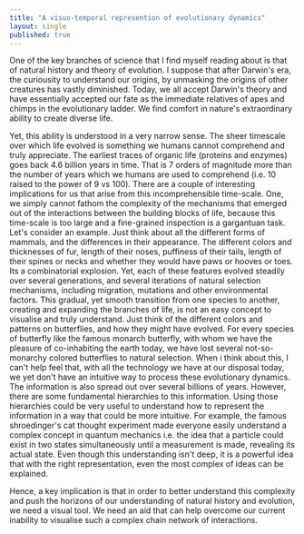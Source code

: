 ```yaml
---
title: "A visuo-temporal represention of evolutionary dynamics"
layout: single
published: true
---
```


One of the key branches of science that I find myself reading about is that of 
natural history and theory of evolution. I suppose that after Darwin's era, the
curiousity to understand our origins, by unmasking the origins of other creatures has
vastly diminished. Today, we all accept Darwin's theory and have essentially accepted
our fate as the immediate relatives of apes and chimps in the evolutionary ladder.
We find comfort in nature's extraordinary ability to create diverse life.


Yet, this ability is understood in a very narrow sense. The sheer timescale over
which life evolved is something we humans cannot comprehend and truly appreciate. 
The earliest traces of organic life (proteins and enzymes) goes back 4.6 billion years
in time. That is 7 orders of magnitude more than the number of years which we humans are
used to comprehend (i.e. 10 raised to the power of 9 vs 100). There are a couple of
interesting implications for us that arise from this incomprehensible time-scale.
One, we simply cannot fathom the complexity of the mechanisms that emerged out of 
the interactions between the building blocks of life, because this time-scale is too large and 
a fine-grained inspection is a gargantuan task. Let's consider an example. Just think
about all the different forms of mammals, and the differences in their appearance. The 
different colors and thicknesses of fur, length of their noses, puffiness of their tails,
length of their spines or necks and whether they would have paws or hooves or toes. Its a
combinatorial explosion. Yet, each of these features evolved steadily over several generations,
and several iterations of natural selection mechanisms, including migration, mutations and other
environmental factors. This gradual, yet smooth transition from one species to another,
creating and expanding the branches of life, is not an easy concept to visualise and 
truly understand. Just think of the different colors and patterns on butterflies,
and how they might have evolved. For every species of butterfly like the famous monarch butterfly, with whom we have the pleasure
of co-inhabiting the earth today, we have lost several not-so-monarchy colored butterflies to natural selection.
When i think about this, I can't help feel that, with all the technology we 
have at our disposal today, we yet don't have an intuitive way to process these evolutionary dynamics.
The information is also spread out over several billions of years. However, there are some fundamental
hierarchies to this information. Using those hierarchies could be very useful to understand how to
represent the information in a way that could be more intuitive. For example, the famous shroedinger's cat 
thought experiment made everyone easily understand a complex concept in quantum mechanics i.e. the idea that
a particle could exist in two states simultaneously until a measurement is made, revealing its actual state. 
Even though this understanding isn't deep, it is a powerful idea
that with the right representation, even the most complex of ideas can be explained.

Hence, a key implication is that in order to better understand this complexity and push
the horizons of our understanding of natural history and evolution, we need a visual
tool. We need an aid that can help overcome our current inability to visualise such a
complex chain network of interactions.



